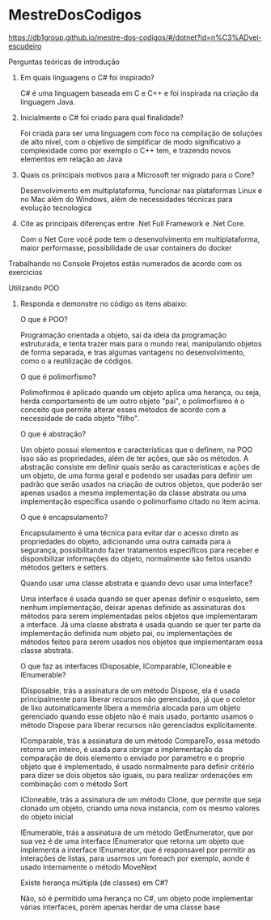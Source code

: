 # MestreDosCodigos
https://db1group.github.io/mestre-dos-codigos/#/dotnet?id=n%C3%ADvel-escudeiro

Perguntas teóricas de introdução

1) Em quais linguagens o C# foi inspirado?  

    C# é uma linguagem baseada em C e C++ e foi inspirada na criação da linguagem Java.

2) Inicialmente o C# foi criado para qual finalidade?

    Foi criada para ser uma linguagem com foco na compilação de soluções de alto nível, com o objetivo de simplificar de modo significativo a complexidade como por exemplo o C++ tem, e trazendo novos elementos em relação ao Java

3) Quais os principais motivos para a Microsoft ter migrado para o Core?

    Desenvolvimento em multiplataforma, funcionar nas plataformas Linux e no Mac além do Windows, além de necessidades técnicas para evolução tecnologica

4) Cite as principais diferenças entre .Net Full Framework e .Net Core.

    Com o Net Core você pode tem o desenvolvimento em multiplataforma, maior performasse, possibilidade de usar containers do docker

Trabalhando no Console 
  Projetos estão numerados de acordo com os exercicios
  
Utilizando POO
1) Responda e demonstre no código os itens abaixo:
  
     O que é POO?

      Programação orientada a objeto, sai da ideia da programação estruturada, e tenta trazer mais para o mundo real, manipulando objetos de forma separada, e tras algumas vantagens no desenvolvimento, como o a reutilização de códigos.

     O que é polimorfismo?

      Polimofirmos é aplicado quando um objeto aplica uma herança, ou seja, herda comportamento de um outro objeto "pai", o polimorfismo é o conceito que permite alterar esses métodos de acordo com a necessidade de cada objeto "filho".

     O que é abstração?
     
      Um objeto possui elementos e caracteristicas que o definem, na POO isso são as propriedades, além de ter ações, que são os métodos. A abstração consiste em definir quais serão as caracteristicas e ações de um objeto, de uma forma geral e podendo ser usadas para definir um padrão que serão usados na criação de outros objetos, que poderão ser apenas usados a mesma implementação da classe abstrata ou uma implementação específica usando o polimorfismo citado no item acima.

     O que é encapsulamento?
     
     Encapsulamento é uma técnica para evitar dar o acesso direto as propriedades do objeto, adicionando uma outra camada para a segurança, possibilitando fazer tratamentos especificos para receber e disponibilizar informações do objeto, normalmente são feitos usando métodos getters e setters.

     Quando usar uma classe abstrata e quando devo usar uma interface?
     
     Uma interface é usada quando se quer apenas definir o esqueleto, sem nenhum implementação, deixar apenas definido as assinaturas dos métodos para serem implementadas pelos objetos que implementaram a interface. Já uma classe abstrata é usada quando se quer ter parte da implementação definida num objeto pai, ou implementações de métodos feitos para serem usados nos objetos que implementaram essa classe abstrata.

     O que faz as interfaces IDisposable, IComparable, ICloneable e IEnumerable?
     
     IDisposable, trás a assinatura de um método Dispose, ela é usada principalmente para liberar recursos não gerenciados, já que o coletor de lixo automaticamente libera a memória alocada para um objeto gerenciado quando esse objeto não é mais usado, portanto usamos o método Dispose para liberar recursos não gerenciados explicitamente.
     
     IComparable, trás a assinatura de um método CompareTo, essa método retorna um inteiro, é usada para obrigar a implementação da comparação de dois elemento o enviado por parametro e o proprio objeto que é implementado, é usado normalmente para definir critério para dizer se dois objetos são iguais, ou para realizar ordenações em combinação com o método Sort
     
     ICloneable, trás a assinatura de um método Clone, que permite que seja clonado um objeto, criando uma nova instancia, com os mesmo valores do objeto inicial

     IEnumerable, trás a assinatura de um método GetEnumerator, que por sua vez é de uma interface IEnumerator que retorna um objeto que implementa a interface IEnumerator, que é responsavel por permitir as interações de listas, para usarmos um foreach por exemplo, aonde é usado internamente o método MoveNext

     Existe herança múltipla (de classes) em C#?
     
     Não, só é permitido uma herança no C#, um objeto pode implementar várias interfaces, porém apenas herdar de uma classe base


